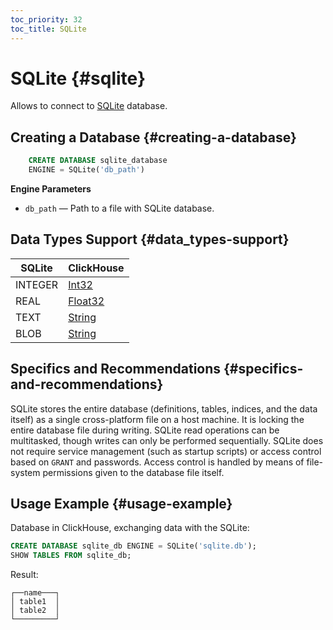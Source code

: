 ```yaml
---
toc_priority: 32
toc_title: SQLite
---
```


# SQLite {#sqlite}

Allows to connect to [SQLite](https://www.sqlite.org/index.html) database. 

## Creating a Database {#creating-a-database}

``` sql
    CREATE DATABASE sqlite_database 
    ENGINE = SQLite('db_path')
```

**Engine Parameters**

-   `db_path` — Path to a file with SQLite database.
    
## Data Types Support {#data_types-support}

|  SQLite   | ClickHouse                                              |
|---------------|---------------------------------------------------------|
| INTEGER       | [Int32](../../sql-reference/data-types/int-uint.md)     |
| REAL          | [Float32](../../sql-reference/data-types/float.md)      |
| TEXT          | [String](../../sql-reference/data-types/string.md)      |
| BLOB          | [String](../../sql-reference/data-types/string.md)      |

## Specifics and Recommendations {#specifics-and-recommendations}

SQLite stores the entire database (definitions, tables, indices, and the data itself) as a single cross-platform file on a host machine. It is locking the entire database file during writing. SQLite read operations can be multitasked, though writes can only be performed sequentially.
SQLite does not require service management (such as startup scripts) or access control based on `GRANT` and passwords. Access control is handled by means of file-system permissions given to the database file itself.

## Usage Example {#usage-example}

Database in ClickHouse, exchanging data with the SQLite:

``` sql
CREATE DATABASE sqlite_db ENGINE = SQLite('sqlite.db');
SHOW TABLES FROM sqlite_db;
```

Result:

``` text
┌──name───┐
│ table1  │
│ table2  │  
└─────────┘
```